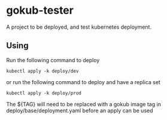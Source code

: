 # gokub-tester
A project to be deployed, and test kubernetes deployment. 

## Using
Run the following command to deploy
```
kubectl apply -k deploy/dev
```

or run the following command to deploy and have a replica set 

```
kubectl apply -k deploy/prod
```
The ${TAG} will need to be replaced with a gokub image tag in deploy/base/deployment.yaml before an apply can be used 
